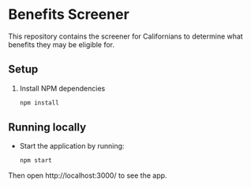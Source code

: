 # Benefits Screener

This repository contains the screener for Californians to determine what benefits they may be eligible for.

## Setup

1. Install NPM dependencies
   ```bash
   npm install
   ```

## Running locally

- Start the application by running:

  ```bash
  npm start
  ```

Then open http://localhost:3000/ to see the app.
